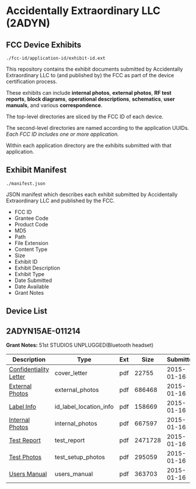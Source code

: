 # Accidentally Extraordinary LLC (2ADYN)
## FCC Device Exhibits

```
./fcc-id/application-id/exhibit-id.ext
```

This repository contains the exhibit documents submitted by Accidentally Extraordinary LLC to (and published by) the FCC as part of the device certification process.

These exhibits can include **internal photos**, **external photos**, **RF test reports**, **block diagrams**, **operational descriptions**, **schematics**, **user manuals**, and various **correspondence**.

The top-level directories are sliced by the FCC ID of each device.

The second-level directories are named according to the application UUIDs. *Each FCC ID includes one or more application.*

Within each application directory are the exhibits submitted with that application. 

## Exhibit Manifest

```
./manifest.json
```

JSON manifest which describes each exhibit submitted by Accidentally Extraordinary LLC and published by the FCC.

- FCC ID
- Grantee Code
- Product Code
- MD5
- Path
- File Extension
- Content Type
- Size
- Exhibit ID
- Exhibit Description
- Exhibit Type
- Date Submitted
- Date Available
- Grant Notes

## Device List
## 2ADYN15AE-011214
**Grant Notes:** 51st STUDIOS UNPLUGGED(Bluetooth headset)

| Description | Type | Ext | Size | Submitted | Available |
| ----------- | ---- | --- | ---- | --------- | --------- |
| [Confidentiality Letter](2ADYN15AE-011214/a7adafa6d2baf04821cc166ee9e0a157/2502609.pdf) | cover_letter | pdf | 22755 | 2015-01-16 | 2015-01-16 |
| [External Photos](2ADYN15AE-011214/a7adafa6d2baf04821cc166ee9e0a157/2502610.pdf) | external_photos | pdf | 686468 | 2015-01-16 | 2015-01-16 |
| [Label Info](2ADYN15AE-011214/a7adafa6d2baf04821cc166ee9e0a157/2502611.pdf) | id_label_location_info | pdf | 158669 | 2015-01-16 | 2015-01-16 |
| [Internal Photos](2ADYN15AE-011214/a7adafa6d2baf04821cc166ee9e0a157/2502613.pdf) | internal_photos | pdf | 667597 | 2015-01-16 | 2015-01-16 |
| [Test Report](2ADYN15AE-011214/a7adafa6d2baf04821cc166ee9e0a157/2502612.pdf) | test_report | pdf | 2471728 | 2015-01-16 | 2015-01-16 |
| [Test Photos](2ADYN15AE-011214/a7adafa6d2baf04821cc166ee9e0a157/2502614.pdf) | test_setup_photos | pdf | 295059 | 2015-01-16 | 2015-01-16 |
| [Users Manual](2ADYN15AE-011214/a7adafa6d2baf04821cc166ee9e0a157/2502615.pdf) | users_manual | pdf | 363703 | 2015-01-16 | 2015-01-16 |
